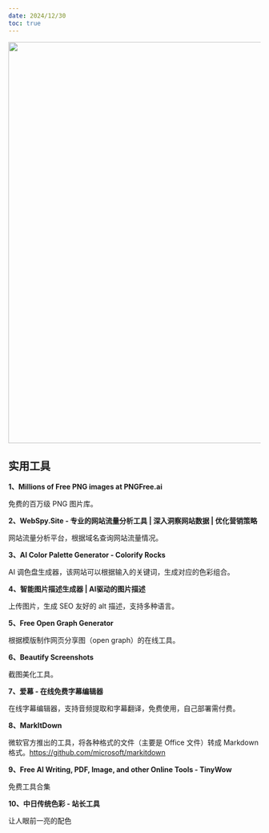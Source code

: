```yaml
---
date: 2024/12/30
toc: true
---
```


<img src="https://markitdown.pro/opengraph-image.png?b4e8cb84d8d57a61" width="800" />

## 实用工具
**1、Millions of Free PNG images at PNGFree.ai**

免费的百万级 PNG 图片库。



**2、WebSpy.Site - 专业的网站流量分析工具 | 深入洞察网站数据 | 优化营销策略**

网站流量分析平台，根据域名查询网站流量情况。



**3、AI Color Palette Generator - Colorify Rocks**

AI 调色盘生成器，该网站可以根据输入的关键词，生成对应的色彩组合。



**4、智能图片描述生成器 | AI驱动的图片描述**

上传图片，生成 SEO 友好的 alt 描述，支持多种语言。



**5、Free Open Graph Generator**

根据模版制作网页分享图（open graph）的在线工具。



**6、Beautify Screenshots**

截图美化工具。



**7、爱幕 - 在线免费字幕编辑器**

在线字幕编辑器，支持音频提取和字幕翻译，免费使用，自己部署需付费。



**8、MarkItDown**

微软官方推出的工具，将各种格式的文件（主要是 Office 文件）转成 Markdown 格式。<https://github.com/microsoft/markitdown>



**9、Free AI Writing, PDF, Image, and other Online Tools - TinyWow**

免费工具合集



**10、中日传统色彩 - 站长工具**

让人眼前一亮的配色



